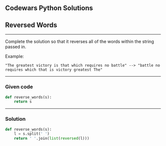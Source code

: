 
Codewars Python Solutions
---
## Reversed Words <br>
---
Complete the solution so that it reverses all of the words within the string passed in.

Example:

```"The greatest victory is that which requires no battle" --> "battle no requires which that is victory greatest The"```

---
### Given code
```python
def reverse_words(s):
    return s
```
---
### Solution
```python
def reverse_words(s):
    l = s.split(' ')
    return ' '.join(list(reversed(l)))
```
